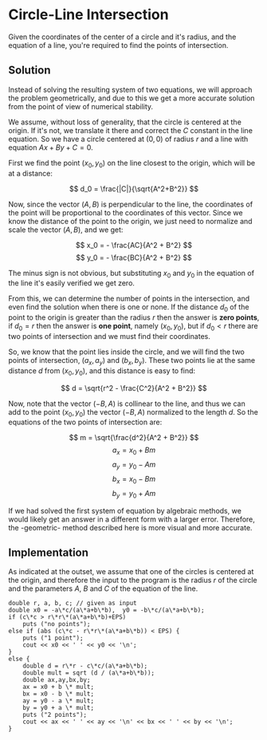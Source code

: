 <!--?title Circle-Line Intersection -->

# Circle-Line Intersection

Given the coordinates of the center of a circle and it's radius, and the equation of a line, you're required to find the points of intersection.

## Solution

Instead of solving the resulting system of two equations, we will approach the problem geometrically, and due to this we get a more accurate solution from the point of view of numerical stability.

We assume, without loss of generality, that the circle is centered at the origin. If it's not, we translate it there and correct the $C$ constant in the line equation. So we have a circle centered at $(0,0)$ of radius $r$ and a line with equation $Ax+By+C=0$.

First we find the point $(x_0, y_0)$ on the line closest to the origin, which will be at a distance:

$$ d_0 = \frac{|C|}{\sqrt{A^2+B^2}} $$

Now, since the vector $(A, B)$ is perpendicular to the line, the coordinates of the point will be proportional to the coordinates of this vector. Since we know the distance of the point to the origin, we just need to normalize and scale the vector $(A, B)$, and we get:

$$ x_0 = - \frac{AC}{A^2 + B^2} $$
$$ y_0 = - \frac{BC}{A^2 + B^2} $$

The minus sign is not obvious, but substituting $x_0$ and $y_0$ in the equation of the line it's easily verified we get zero.

From this, we can determine the number of points in the intersection, and even find the solution when there is one or none. If the distance $d_0$ of the point to the origin is greater than the radius $r$ then the answer is **zero points**, if $d_0=r$ then the answer is **one point**, namely $(x_0, y_0)$, but if $d_0<r$ there are two points of intersection and we must find their coordinates.

So, we know that the point lies inside the circle, and we will find the two points of intersection, $(a_x,a_y)$ and $(b_x, b_y)$. These two points lie at the same distance $d$ from $(x_0, y_0)$, and this distance is easy to find:

$$ d = \sqrt{r^2 - \frac{C^2}{A^2 + B^2}} $$

Now, note that the vector $(-B, A)$ is collinear to the line, and thus we can add to the point $(x_0, y_0)$ the vector $(-B,A)$ normalized to the length $d$. So the equations of the two points of intersection are:

$$ m = \sqrt{\frac{d^2}{A^2 + B^2}} $$
$$ a_x = x_0 + B m $$
$$ a_y = y_0 - A m $$
$$ b_x = x_0 - B m $$
$$ b_y = y_0 + A m $$

If we had solved the first system of equation by algebraic methods, we would likely get an answer in a different form with a larger error. Therefore, the -geometric- method described here is more visual and more accurate.

## Implementation

As indicated at the outset, we assume that one of the circles is centered at the origin, and therefore the input to the program is the radius $r$ of the circle and the parameters $A$, $B$ and $C$ of the equation of the line.

~~~~~
double r, a, b, c; // given as input
double x0 = -a\*c/(a\*a+b\*b),  y0 = -b\*c/(a\*a+b\*b);
if (c\*c > r\*r\*(a\*a+b\*b)+EPS)
    puts ("no points");
else if (abs (c\*c - r\*r\*(a\*a+b\*b)) < EPS) {
    puts ("1 point");
    cout << x0 << ' ' << y0 << '\n';
}
else {
    double d = r\*r - c\*c/(a\*a+b\*b);
    double mult = sqrt (d / (a\*a+b\*b));
    double ax,ay,bx,by;
    ax = x0 + b \* mult;
    bx = x0 - b \* mult;
    ay = y0 - a \* mult;
    by = y0 + a \* mult;
    puts ("2 points");
    cout << ax << ' ' << ay << '\n' << bx << ' ' << by << '\n';
}
~~~~~
